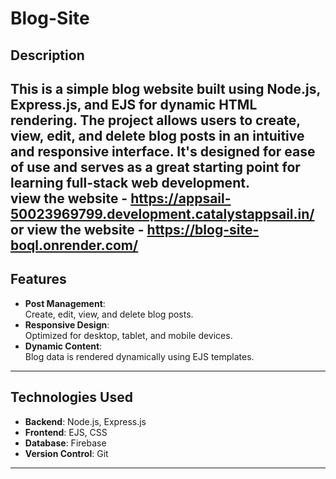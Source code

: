 # Blog-Site
## Description  
This is a simple blog website built using **Node.js**, **Express.js**, and **EJS** for dynamic HTML rendering. The project allows users to create, view, edit, and delete blog posts in an intuitive and responsive interface. It's designed for ease of use and serves as a great starting point for learning full-stack web development.  
view the website - https://appsail-50023969799.development.catalystappsail.in/
or
view the website - https://blog-site-boql.onrender.com/
---

## Features  
- **Post Management**:  
  Create, edit, view, and delete blog posts.  
- **Responsive Design**:  
  Optimized for desktop, tablet, and mobile devices.  
- **Dynamic Content**:  
  Blog data is rendered dynamically using EJS templates.  

---

## Technologies Used  
- **Backend**: Node.js, Express.js  
- **Frontend**: EJS, CSS  
- **Database**: Firebase
- **Version Control**: Git  

---
